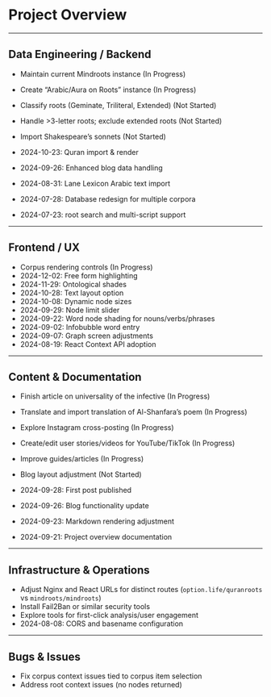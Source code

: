 # Project Overview

---

## Data Engineering / Backend

- Maintain current Mindroots instance (In Progress)
- Create “Arabic/Aura on Roots” instance (In Progress)
- Classify roots (Geminate, Triliteral, Extended) (Not Started)
- Handle >3-letter roots; exclude extended roots (Not Started)
- Import Shakespeare’s sonnets (Not Started)

- 2024-10-23: Quran import & render
- 2024-09-26: Enhanced blog data handling
- 2024-08-31: Lane Lexicon Arabic text import
- 2024-07-28: Database redesign for multiple corpora
- 2024-07-23: root search and multi-script support

---

## Frontend / UX

- Corpus rendering controls (In Progress)
- 2024-12-02: Free form highlighting
- 2024-11-29: Ontological shades
- 2024-10-28: Text layout option
- 2024-10-08: Dynamic node sizes
- 2024-09-29: Node limit slider
- 2024-09-22: Word node shading for nouns/verbs/phrases
- 2024-09-02: Infobubble word entry
- 2024-09-07: Graph screen adjustments
- 2024-08-19: React Context API adoption

---

## Content & Documentation

- Finish article on universality of the infective (In Progress)
- Translate and import translation of Al-Shanfara’s poem (In Progress)
- Explore Instagram cross-posting (In Progress)
- Create/edit user stories/videos for YouTube/TikTok (In Progress)
- Improve guides/articles (In Progress)
- Blog layout adjustment (Not Started)

- 2024-09-28: First post published
- 2024-09-26: Blog functionality update
- 2024-09-23: Markdown rendering adjustment
- 2024-09-21: Project overview documentation

---

## Infrastructure & Operations

- Adjust Nginx and React URLs for distinct routes (`option.life/quranroots` vs `mindroots/mindroots`)  
- Install Fail2Ban or similar security tools
- Explore tools for first-click analysis/user engagement
- 2024-08-08: CORS and basename configuration

---

## Bugs & Issues 

- Fix corpus context issues tied to corpus item selection
- Address root context issues (no nodes returned)